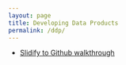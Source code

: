 ```yaml
---
layout: page
title: Developing Data Products
permalink: /ddp/
---
```


- [Slidify to Github walkthrough](http://rpubs.com/thoughtfulbloke/25103)
